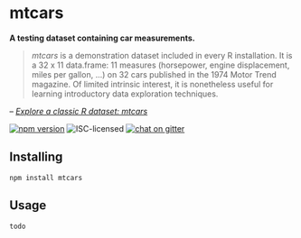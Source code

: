 # mtcars

**A testing dataset containing car measurements.**

> *mtcars* is a demonstration dataset included in every R installation. It is a 32 x 11 data.frame: 11 measures (horsepower, engine displacement, miles per gallon, ...) on 32 cars published in the 1974 Motor Trend magazine. Of limited intrinsic interest, it is nonetheless useful for learning introductory data exploration techniques.

– [*Explore a classic R dataset: mtcars*](https://github.com/oncoscape/chinook/wiki/Explore--a-classic-R-dataset:--mtcars)

[![npm version](https://img.shields.io/npm/v/mtcars.svg)](https://www.npmjs.com/package/mtcars)
![ISC-licensed](https://img.shields.io/github/license/derhuerst/mtcars.svg)
[![chat on gitter](https://badges.gitter.im/derhuerst.svg)](https://gitter.im/derhuerst)


## Installing

```shell
npm install mtcars
```


## Usage

```js
todo
```

